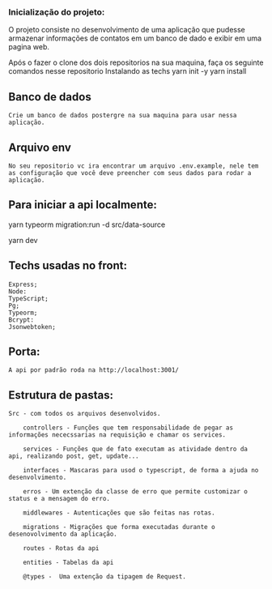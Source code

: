 ### Inicialização do projeto:

O projeto consiste no desenvolvimento de uma aplicação que pudesse armazenar informações de contatos em um banco de dado e exibir em uma pagina web.

Após o fazer o clone dos dois repositorios na sua maquina, faça os seguinte comandos nesse repositorio
    Instalando as techs
    yarn init -y
    yarn install 

## Banco de dados
    Crie um banco de dados postergre na sua maquina para usar nessa aplicação.

## Arquivo env
    No seu repositorio vc ira encontrar um arquivo .env.example, nele tem as configuração que você deve preencher com seus dados para rodar a aplicação.
    
## Para iniciar a api localmente:
   yarn typeorm migration:run -d src/data-source

   yarn dev


## Techs usadas no front:

    Express;
    Node:
    TypeScript;
    Pg;
    Typeorm;
    Bcrypt:
    Jsonwebtoken;

## Porta: 
    A api por padrão roda na http://localhost:3001/

## Estrutura de pastas:

    Src - com todos os arquivos desenvolvidos.
        
        controllers - Funções que tem responsabilidade de pegar as informações nececssarias na requisição e chamar os services.
        
        services - Funções que de fato executam as atividade dentro da api, realizando post, get, update...
        
        interfaces - Mascaras para usod o typescript, de forma a ajuda no desenvolvimento.

        erros - Um extenção da classe de erro que permite customizar o status e a mensagem do erro.

        middlewares - Autenticações que são feitas nas rotas.

        migrations - Migrações que forma executadas durante o desenovolvimento da aplicação.

        routes - Rotas da api

        entities - Tabelas da api

        @types -  Uma extenção da tipagem de Request.